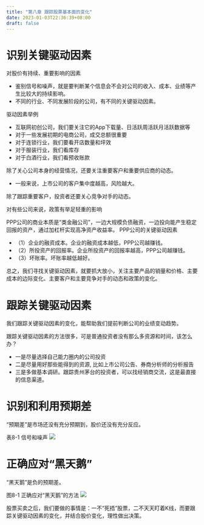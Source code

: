 ```yaml
---
title: "第八章 跟踪股票基本面的变化"
date: 2023-01-03T22:36:39+08:00
draft: false
---
```


# 识别关键驱动因素

对股价有持续、重要影响的因素
- 鉴别信号和噪声，就是要判断某个信息会不会对公司的收入、成本、业绩等产生比较大的持续影响。
- 不同的行业、不同发展阶段的公司，有不同的关键驱动因素。

驱动因素举例
- 互联网初创公司，我们要关注它的App下载量、日活跃周活跃月活跃数据等
- 对于一些发展初期的电商公司，成交总额很重要
- 对于连锁行业，我们要看开店数量和坪效
- 对于服装行业，我们看库存
- 对于白酒行业，我们看预收账款

除了关心公司本身的经营情况，还要关注重要客户和重要供应商的动态。
- 一般来说，上市公司的客户集中度越高，风险越大。

除了跟踪重要客户，投资者还要关心竞争对手的动态。

对有些公司来说，政策有举足轻重的影响

PPP公司的商业本质是“类金融公司”，一边大规模负债融资，一边投向能产生稳定回报的资产，通过加杠杆实现高净资产收益率。
PPP公司的关键驱动因素
- （1）企业的融资成本。企业的融资成本越低，PPP公司越赚钱。
- （2）所投资产的回报率。企业所投资产的回报率越高，PPP公司越赚钱。
- （3）坏账率。坏账率越低越好。

总之，我们寻找关键驱动因素，就要抓大放小，关注主要产品的销量和价格、主要成本的边际变化、主要客户和主要竞争对手的动态和政策的变化。




# 跟踪关键驱动因素

我们跟踪关键驱动因素的变化，能帮助我们提前判断公司的业绩变动趋势。

跟踪关键驱动因素的方法很多，可是普通投资者没有那么多资源和时间，该怎么办？
- 一是尽量选择自己能力圈内的公司投资
- 二是尽量用好那些能得到的资源, 比如上市公司公告、券商分析师的分析报告
- 三是多做基本调研。跟踪贵州茅台的投资者，可以找经销商交流，这是最直接的信息渠道。


# 识别和利用预期差

“预期差”是市场还没有充分预期到，股价还没有充分反应。

表8-1 信号和噪声
![](https://res.weread.qq.com/wrepub/epub_28218320_90)



# 正确应对“黑天鹅”

“黑天鹅”是负的预期差。

图8-1 正确应对“黑天鹅”的方法
![](https://res.weread.qq.com/wrepub/epub_28218320_91)

股票买卖之后，我们要做的事情是：一不“死捂”股票，二不天天盯着K线，而要跟踪关键驱动因素的变化，并结合股价变化，理性做出决策。

